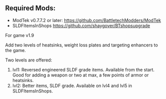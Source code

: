 ## Required Mods:
- ModTek v0.7.7.2 or later: https://github.com/BattletechModders/ModTek
- SLDFItemsInShops 
https://github.com/shaygover/BTshopsupgrade


For game v1.9

Add two levels of heatsinks, weight loss plates and targeting enhancers to the game. 

Two levels are offered: 
1. lvl1: Reversed engineered SLDF grade items. Available from the start. Good for adding a weapon or two at max, a few points of armor or heatsinks.
2. lvl2: Better items, SLDF grade. Available on lvl4 and lvl5 in SLDFItemsInShops. 
